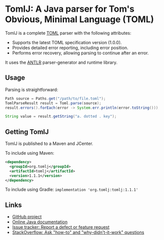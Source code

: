# TomlJ: A Java parser for Tom's Obvious, Minimal Language (TOML)

TomlJ is a complete [TOML](https://github.com/toml-lang/toml) parser with the
following attributes:

* Supports the latest TOML specification version (1.0.0).
* Provides detailed error reporting, including error position.
* Performs error recovery, allowing parsing to continue after an error.

It uses the [ANTLR](https://github.com/antlr/antlr4/) parser-generator and
runtime library.

## Usage

Parsing is straightforward:

```java
Path source = Paths.get("/path/to/file.toml");
TomlParseResult result = Toml.parse(source);
result.errors().forEach(error -> System.err.println(error.toString()));

String value = result.getString("a. dotted . key");
```

## Getting TomlJ

TomlJ is published to a Maven and JCenter.

To include using Maven:
```xml
<dependency>
  <groupId>org.tomlj</groupId>
  <artifactId>tomlj</artifactId>
  <version>1.1.1</version>
</dependency>
```

To include using Gradle: `implementation 'org.tomlj:tomlj:1.1.1'`

## Links

- [GitHub project](https://github.com/tomlj/tomlj)
- [Online Java documentation](https://tomlj.org/docs/java/latest/org/tomlj/package-summary.html)
- [Issue tracker: Report a defect or feature request](https://github.com/tomlj/tomlj/issues/new)
- [StackOverflow: Ask "how-to" and "why-didn't-it-work" questions](https://stackoverflow.com/questions/ask?tags=tomlj)
